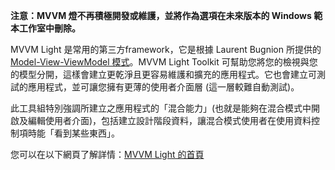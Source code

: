 ﻿**注意：MVVM 燈不再積極開發或維護，並將作為選項在未來版本的 Windows 範本工作室中刪除。**

MVVM Light 是常用的第三方framework，它是根據 Laurent Bugnion 所提供的 [Model-View-ViewModel 模式](https://en.wikipedia.org/wiki/Model%E2%80%93view%E2%80%93viewmodel)。MVVM Light Toolkit 可幫助您將您的檢視與您的模型分開，這樣會建立更乾淨且更容易維護和擴充的應用程式。它也會建立可測試的應用程式，並可讓您擁有更薄的使用者介面層 (這一層較難自動測試)。

此工具組特別強調所建立之應用程式的「混合能力」(也就是能夠在混合模式中開啟及編輯使用者介面)，包括建立設計階段資料，讓混合模式使用者在使用資料控制項時能「看到某些東西」。

您可以在以下網頁了解詳情：[MVVM Light 的首頁](http://www.mvvmlight.net/)
